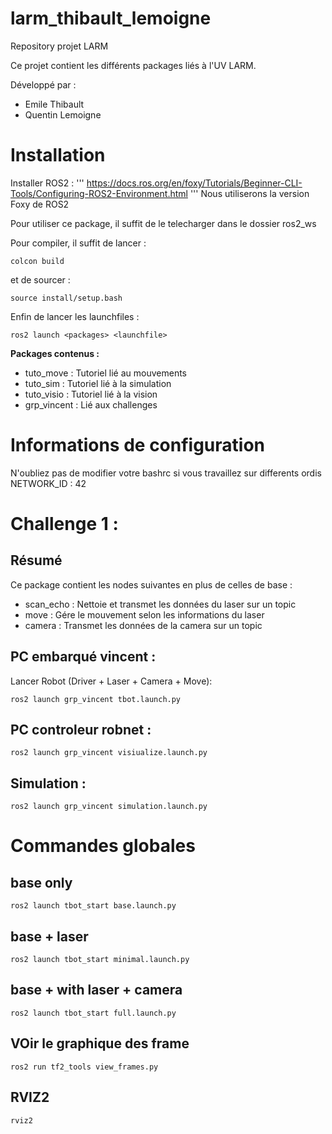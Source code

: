 # larm_thibault_lemoigne
Repository projet LARM

Ce projet contient les différents packages liés à l'UV LARM.

Développé par :
- Emile Thibault
- Quentin Lemoigne

# Installation 

Installer ROS2 : 
'''
https://docs.ros.org/en/foxy/Tutorials/Beginner-CLI-Tools/Configuring-ROS2-Environment.html
'''
Nous utiliserons la version Foxy de ROS2

Pour utiliser ce package, il suffit de le telecharger dans le dossier ros2_ws

Pour compiler, il suffit de lancer :
```
colcon build
```
et de sourcer :
```
source install/setup.bash
```
Enfin de lancer les launchfiles : 
```
ros2 launch <packages> <launchfile>
```

**Packages contenus :**
- tuto_move : Tutoriel lié au mouvements
- tuto_sim : Tutoriel lié à la simulation
- tuto_visio : Tutoriel lié à la vision
- grp_vincent : Lié aux challenges

# Informations de configuration
N'oubliez pas de modifier votre bashrc si vous travaillez sur differents ordis
NETWORK_ID : 42

# Challenge 1 :

## Résumé

Ce package contient les nodes suivantes en plus de celles de base :
- scan_echo : Nettoie et transmet les données du laser sur un topic
- move : Gére le mouvement selon les informations du laser
- camera : Transmet les données de la camera sur un topic

## PC embarqué vincent :

Lancer Robot (Driver + Laser + Camera + Move):

```
ros2 launch grp_vincent tbot.launch.py
```

## PC controleur robnet :

```
ros2 launch grp_vincent visiualize.launch.py
```

## Simulation :

```
ros2 launch grp_vincent simulation.launch.py
```

# Commandes globales

## base only
```ros2 launch tbot_start base.launch.py```

## base + laser
```ros2 launch tbot_start minimal.launch.py```

## base + with laser + camera
```ros2 launch tbot_start full.launch.py```


## VOir le graphique des frame
```
ros2 run tf2_tools view_frames.py
```

## RVIZ2

```
rviz2
```
